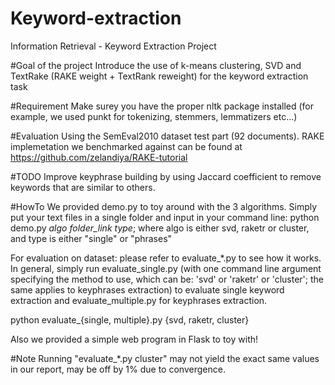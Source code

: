 # Keyword-extraction
Information Retrieval - Keyword Extraction Project

#Goal of the project
Introduce the use of k-means clustering, SVD and TextRake (RAKE weight + TextRank reweight) for the keyword extraction task

#Requirement
Make surey you have the proper nltk package installed (for example, we used punkt for tokenizing, stemmers, lemmatizers etc...)

#Evaluation
Using the SemEval2010 dataset test part (92 documents). RAKE implemetation we benchmarked against can be found at https://github.com/zelandiya/RAKE-tutorial

#TODO
Improve keyphrase building by using Jaccard coefficient to remove keywords that are similar to others.

#HowTo
We provided demo.py to toy around with the 3 algorithms. Simply put your text files in a single folder and input in your command line: python demo.py *algo* *folder_link* *type*; where algo is either svd, raketr or cluster, and type is either "single" or "phrases"

For evaluation on dataset: please refer to evaluate_*.py to see how it works. In general, simply run evaluate_single.py (with one command line argument specifying the method to use, which can be: 'svd' or 'raketr' or 'cluster'; the same applies to keyphrases extraction) to evaluate single keyword extraction and evaluate_multiple.py for keyphrases extraction.

python evaluate_{single, multiple}.py {svd, raketr, cluster}

Also we provided a simple web program in Flask to toy with!

#Note
Running "evaluate_*.py cluster" may not yield the exact same values in our report, may be off by 1% due to convergence.

